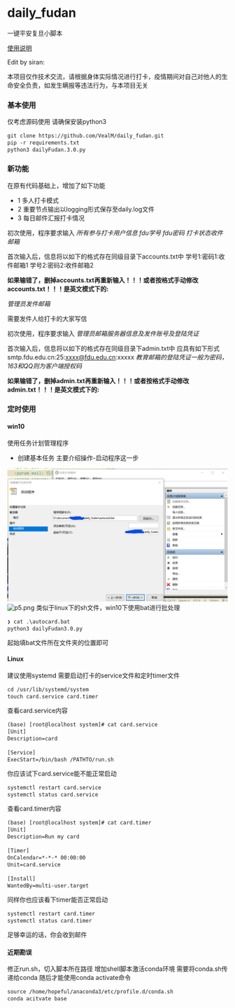 # daily_fudan
一键平安复旦小脚本


[使用说明](https://zhuanlan.zhihu.com/p/141091735)

Edit by siran:

本项目仅作技术交流，请根据身体实际情况进行打卡，疫情期间对自己对他人的生命安全负责，如发生瞒报等违法行为，与本项目无关

### 基本使用

仅考虑源码使用
请确保安装python3

``` shell
git clone https://github.com/VealM/daily_fudan.git
pip -r requirements.txt
python3 dailyFudan.3.0.py
```

### 新功能

在原有代码基础上，增加了如下功能

- 1 多人打卡模式 
- 2 重要节点输出以logging形式保存至daily.log文件
- 3 每日邮件汇报打卡情况

初次使用，程序要求输入
*所有参与打卡用户信息 fdu学号 fdu密码 打卡状态收件邮箱*


首次输入后，信息将以如下的格式存在同级目录下accounts.txt中
学号1:密码1:收件邮箱1
学号2:密码2:收件邮箱2

**如果输错了，删掉accounts.txt再重新输入！！！或者按格式手动修改accounts.txt！！！是英文模式下的:**

*管理员发件邮箱*

需要发件人给打卡的大家写信

初次使用，程序要求输入
*管理员邮箱服务器信息及发件账号及登陆凭证*

首次输入后，信息将以如下的格式存在同级目录下admin.txt中
应具有如下形式
smtp.fdu.edu.cn:25:xxxx@fdu.edu.cn:xxxxx
*教育邮箱的登陆凭证一般为密码，163和QQ则为客户端授权码*

**如果输错了，删掉admin.txt再重新输入！！！或者按格式手动修改admin.txt！！！是英文模式下的:**

### 定时使用

#### win10

使用任务计划管理程序

- 创建基本任务
主要介绍操作-启动程序这一步

![avatar](p5.png)
![p5.png](https://i.loli.net/2020/08/29/YAH7mbUQqKoy2Gt.png)
类似于linux下的sh文件，win10下使用bat进行批处理

``` shell
❯ cat .\autocard.bat
python3 dailyFudan3.0.py
```

起始填bat文件所在文件夹的位置即可

#### Linux

建议使用systemd
需要启动打卡的service文件和定时timer文件

``` shell
cd /usr/lib/systemd/system
touch card.service card.timer
```

查看card.service内容

``` shell
(base) [root@localhost system]# cat card.service  
[Unit]
Description=card

[Service]
ExecStart=/bin/bash /PATHTO/run.sh
```

你应该试下card.service能不能正常启动

``` shell
systemctl restart card.service
systemctl status card.service
```

查看card.timer内容

```shell
(base) [root@localhost system]# cat card.timer 
[Unit]
Description=Run my card

[Timer]
OnCalendar=*-*-* 00:00:00
Unit=card.service

[Install]
WantedBy=multi-user.target
```

同样你也应该看下timer能否正常启动

``` shell
systemctl restart card.timer
systemctl status card.timer
```

足够幸运的话，你会收到邮件

#### 近期勘误

修正run.sh，切入脚本所在路径
增加shell脚本激活conda环境
需要将conda.sh传递给conda 随后才能使用conda activate命令
``` shell
source /home/hopeful/anaconda3/etc/profile.d/conda.sh
conda acitvate base
```